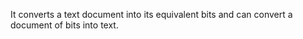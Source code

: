 It converts a text document into its equivalent bits and can convert a document of bits into text. 

